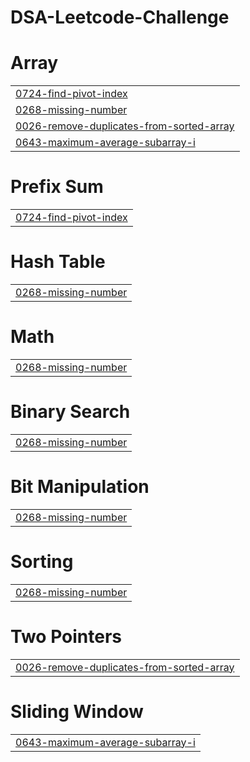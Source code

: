 # DSA-Leetcode-Challenge


# Array
|  |
| ------- |
| [0724-find-pivot-index](https://github.com/jaygiri0111/90-Days-DSA-Leetcode-Challenge/tree/master/0724-find-pivot-index) |
| [0268-missing-number](https://github.com/jaygiri0111/90-Days-DSA-Leetcode-Challenge/tree/master/0268-missing-number) |
| [0026-remove-duplicates-from-sorted-array](https://github.com/jaygiri0111/90-Days-DSA-Leetcode-Challenge/tree/master/0026-remove-duplicates-from-sorted-array) |
| [0643-maximum-average-subarray-i](https://github.com/jaygiri0111/90-Days-DSA-Leetcode-Challenge/tree/master/0643-maximum-average-subarray-i) |
# Prefix Sum
|  |
| ------- |
| [0724-find-pivot-index](https://github.com/jaygiri0111/90-Days-DSA-Leetcode-Challenge/tree/master/0724-find-pivot-index) |
# Hash Table
|  |
| ------- |
| [0268-missing-number](https://github.com/jaygiri0111/90-Days-DSA-Leetcode-Challenge/tree/master/0268-missing-number) |
# Math
|  |
| ------- |
| [0268-missing-number](https://github.com/jaygiri0111/90-Days-DSA-Leetcode-Challenge/tree/master/0268-missing-number) |
# Binary Search
|  |
| ------- |
| [0268-missing-number](https://github.com/jaygiri0111/90-Days-DSA-Leetcode-Challenge/tree/master/0268-missing-number) |
# Bit Manipulation
|  |
| ------- |
| [0268-missing-number](https://github.com/jaygiri0111/90-Days-DSA-Leetcode-Challenge/tree/master/0268-missing-number) |
# Sorting
|  |
| ------- |
| [0268-missing-number](https://github.com/jaygiri0111/90-Days-DSA-Leetcode-Challenge/tree/master/0268-missing-number) |
# Two Pointers
|  |
| ------- |
| [0026-remove-duplicates-from-sorted-array](https://github.com/jaygiri0111/90-Days-DSA-Leetcode-Challenge/tree/master/0026-remove-duplicates-from-sorted-array) |
# Sliding Window
|  |
| ------- |
| [0643-maximum-average-subarray-i](https://github.com/jaygiri0111/90-Days-DSA-Leetcode-Challenge/tree/master/0643-maximum-average-subarray-i) |